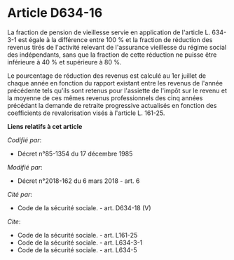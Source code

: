 # Article D634-16

La fraction de pension de vieillesse servie en application de l'article L. 634-3-1 est égale à la différence entre 100 % et
la fraction de réduction des revenus tirés de l'activité relevant de l'assurance vieillesse du régime social des
indépendants, sans que la fraction de cette réduction ne puisse être inférieure à 40 % et supérieure à 80 %. 

Le pourcentage de réduction des revenus est calculé au 1er juillet de chaque année en fonction du rapport existant entre les
revenus de l'année précédente tels qu'ils sont retenus pour l'assiette de l'impôt sur le revenu et la moyenne de ces mêmes
revenus professionnels des cinq années précédant la demande de retraite progressive actualisés en fonction des coefficients
de revalorisation visés à l'article L. 161-25.

**Liens relatifs à cet article**

_Codifié par_:

  - Décret n°85-1354 du 17 décembre 1985

_Modifié par_:

  - Décret n°2018-162 du 6 mars 2018 - art. 6

_Cité par_:

  - Code de la sécurité sociale. - art. D634-18 (V)

_Cite_:

  - Code de la sécurité sociale. - art. L161-25
  - Code de la sécurité sociale. - art. L634-3-1
  - Code de la sécurité sociale. - art. L634-5
